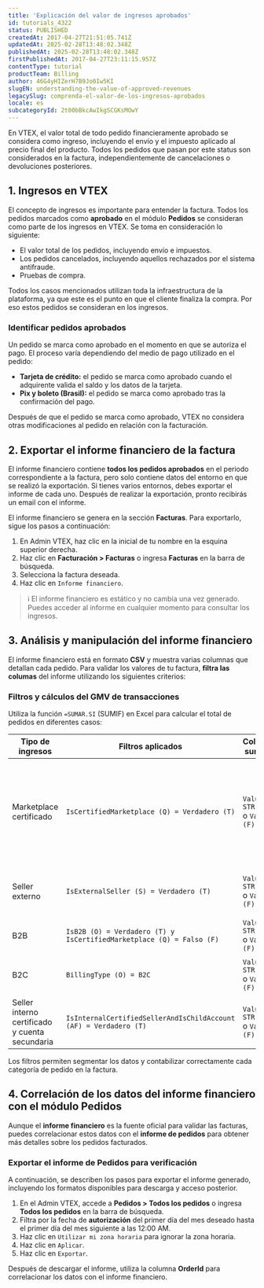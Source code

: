 ```yaml
---
title: 'Explicación del valor de ingresos aprobados'
id: tutorials_4322
status: PUBLISHED
createdAt: 2017-04-27T21:51:05.741Z
updatedAt: 2025-02-28T13:48:02.348Z
publishedAt: 2025-02-28T13:48:02.348Z
firstPublishedAt: 2017-04-27T23:11:15.957Z
contentType: tutorial
productTeam: Billing
author: 46G4yHIZerH7B9Jo0Iw5KI
slugEN: understanding-the-value-of-approved-revenues
legacySlug: comprenda-el-valor-de-los-ingresos-aprobados
locale: es
subcategoryId: 2t00bBkcAwIkgSCGKsMOwY
---
```


En VTEX, el valor total de todo pedido financieramente aprobado se considera como ingreso, incluyendo el envío y el impuesto aplicado al precio final del producto. Todos los pedidos que pasan por este status son considerados en la factura, independientemente de cancelaciones o devoluciones posteriores.

## 1. Ingresos en VTEX
El concepto de ingresos es importante para entender la factura. Todos los pedidos marcados como **aprobado** en el módulo **Pedidos** se consideran como parte de los ingresos en VTEX. Se toma en consideración lo siguiente:

- El valor total de los pedidos, incluyendo envío e impuestos.
- Los pedidos cancelados, incluyendo aquellos rechazados por el sistema antifraude.
- Pruebas de compra.

Todos los casos mencionados utilizan toda la infraestructura de la plataforma, ya que este es el punto en que el cliente finaliza la compra. Por eso estos pedidos se consideran en los ingresos.

### Identificar pedidos aprobados
Un pedido se marca como aprobado en el momento en que se autoriza el pago. El proceso varía dependiendo del medio de pago utilizado en el pedido:

- **Tarjeta de crédito:** el pedido se marca como aprobado cuando el adquirente valida el saldo y los datos de la tarjeta.
- **Pix y boleto (Brasil):** el pedido se marca como aprobado tras la confirmación del pago.

Después de que el pedido se marca como aprobado, VTEX no considera otras modificaciones al pedido en relación con la facturación.

## 2. Exportar el informe financiero de la factura
El informe financiero contiene **todos los pedidos aprobados** en el periodo correspondiente a la factura, pero solo contiene datos del entorno en que se realizó la exportación. Si tienes varios entornos, debes exportar el informe de cada uno. Después de realizar la exportación, pronto recibirás un email con el informe.

El informe financiero se genera en la sección **Facturas**. Para exportarlo, sigue los pasos a continuación:

1. En Admin VTEX, haz clic en la inicial de tu nombre en la esquina superior derecha.
2. Haz clic en **Facturación > Facturas** o ingresa **Facturas** en la barra de búsqueda.
3. Selecciona la factura deseada.
4. Haz clic en `Informe financiero`.

> ℹ️ El informe financiero es estático y no cambia una vez generado. Puedes acceder al informe en cualquier momento para consultar los ingresos.

## 3. Análisis y manipulación del informe financiero
El informe financiero está en formato **CSV** y muestra varias columnas que detallan cada pedido. Para validar los valores de tu factura, **filtra las columas** del informe utilizando los siguientes criterios:

### Filtros y cálculos del GMV de transacciones
Utiliza la función `=SUMAR.SI` (SUMIF) en Excel para calcular el total de pedidos en diferentes casos:

| **Tipo de ingresos**                           | **Filtros aplicados**                                                | **Columna sumada**                | **Descripción**                                                                                                    |
|------------------------------------------------|----------------------------------------------------------------------|-----------------------------------|--------------------------------------------------------------------------------------------------------------------|
| Marketplace certificado                        | `IsCertifiedMarketplace (Q) = Verdadero (T)`                         | `Value STR (G)` o `Value (F)`     | `Value STR` contiene el valor de cada pedido en formato 00,00 y `Value (F)` contiene los valores en formato 00.00. |
| Seller externo<br>                             | `IsExternalSeller (S) = Verdadero (T)`                               | `Value STR (G)` o `Value (F)`     | `G` y `F` indican la columna utilizada para la suma.                                                               |
| B2B                                            | `IsB2B (O) = Verdadero (T) y IsCertifiedMarketplace (Q) = Falso (F)` | `Value STR (G)` o `Value (F)`     | `O` y `Q` son columnas del informe.                                                                                |
| B2C                                            | `BillingType (O) = B2C`                                              | `Value STR (G)` o `Value (F)`<br> | Los filtros se aplican por columna.                                                                                |
| Seller interno certificado y cuenta secundaria | `IsInternalCertifiedSellerAndIsChildAccount (AF) = Verdadero (T)`    | `Value STR (G)` o `Value (F)`     | `T` y `F` son valores booleanos (True o False).                                                                    |

Los filtros permiten segmentar los datos y contabilizar correctamente cada categoría de pedido en la factura.

## 4. Correlación de los datos del informe financiero con el módulo Pedidos
Aunque el **informe financiero** es la fuente oficial para validar las facturas, puedes correlacionar estos datos con el **informe de pedidos** para obtener más detalles sobre los pedidos facturados.

### Exportar el informe de Pedidos para verificación
A continuación, se describen los pasos para exportar el informe generado, incluyendo los formatos disponibles para descarga y acceso posterior.

1. En el Admin VTEX, accede a **Pedidos > Todos los pedidos** o ingresa **Todos los pedidos** en la barra de búsqueda.
2. Filtra por la fecha de **autorización** del primer día del mes deseado hasta el primer día del mes siguiente a las 12:00 AM.
3. Haz clic en `Utilizar mi zona horaria` para ignorar la zona horaria.
4. Haz clic en `Aplicar`. 
5. Haz clic en `Exportar`.

Después de descargar el informe, utiliza la columna **OrderId** para correlacionar los datos con el informe financiero.

